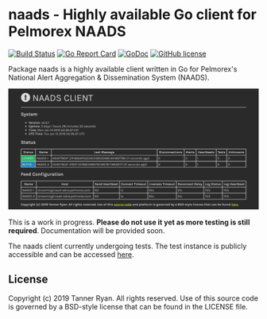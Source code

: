 # naads - Highly available Go client for Pelmorex NAADS
[![Build
Status](https://travis-ci.org/TheTannerRyan/naads.svg?branch=master)](https://travis-ci.org/TheTannerRyan/naads)
[![Go Report
Card](https://goreportcard.com/badge/github.com/thetannerryan/naads)](https://goreportcard.com/report/github.com/thetannerryan/naads)
[![GoDoc](https://godoc.org/github.com/TheTannerRyan/naads?status.svg)](https://godoc.org/github.com/TheTannerRyan/naads)
[![GitHub
license](https://img.shields.io/github/license/thetannerryan/naads.svg)](https://github.com/TheTannerRyan/naads/blob/master/LICENSE)

Package naads is a highly available client written in Go for Pelmorex's National
Alert Aggregation & Dissemination System (NAADS).

![screenshot](image.png)

This is a work in progress. **Please do not use it yet as more testing is still
required**. Documentation will be provided soon.

The naads client currently undergoing tests. The test instance is publicly
accessible and can be accessed [here](http://178.128.237.97.xip.io).

## License
Copyright (c) 2019 Tanner Ryan. All rights reserved. Use of this source code is
governed by a BSD-style license that can be found in the LICENSE file.
